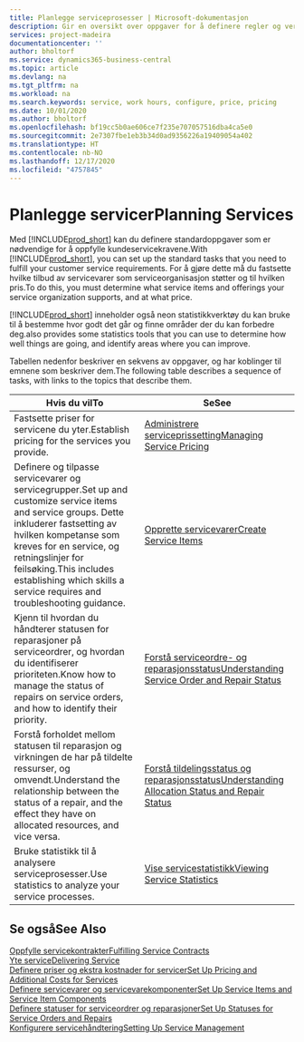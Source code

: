 ```yaml
---
title: Planlegge serviceprosesser | Microsoft-dokumentasjon
description: Gir en oversikt over oppgaver for å definere regler og verdier som definerer serviceprinsipper og -prosesser.
services: project-madeira
documentationcenter: ''
author: bholtorf
ms.service: dynamics365-business-central
ms.topic: article
ms.devlang: na
ms.tgt_pltfrm: na
ms.workload: na
ms.search.keywords: service, work hours, configure, price, pricing
ms.date: 10/01/2020
ms.author: bholtorf
ms.openlocfilehash: bf19cc5b0ae606ce7f235e707057516dba4ca5e0
ms.sourcegitcommit: 2e7307fbe1eb3b34d0ad9356226a19409054a402
ms.translationtype: HT
ms.contentlocale: nb-NO
ms.lasthandoff: 12/17/2020
ms.locfileid: "4757845"
---
```

# <a name="planning-services"></a><span data-ttu-id="b95f5-103">Planlegge servicer</span><span class="sxs-lookup"><span data-stu-id="b95f5-103">Planning Services</span></span>
<span data-ttu-id="b95f5-104">Med [!INCLUDE[prod_short](includes/prod_short.md)] kan du definere standardoppgaver som er nødvendige for å oppfylle kundeservicekravene.</span><span class="sxs-lookup"><span data-stu-id="b95f5-104">With [!INCLUDE[prod_short](includes/prod_short.md)], you can set up the standard tasks that you need to fulfill your customer service requirements.</span></span> <span data-ttu-id="b95f5-105">For å gjøre dette må du fastsette hvilke tilbud av servicevarer som serviceorganisasjon støtter og til hvilken pris.</span><span class="sxs-lookup"><span data-stu-id="b95f5-105">To do this, you must determine what service items and offerings your service organization supports, and at what price.</span></span>   

[!INCLUDE[prod_short](includes/prod_short.md)] <span data-ttu-id="b95f5-106">inneholder også neon statistikkverktøy du kan bruke til å bestemme hvor godt det går og finne områder der du kan forbedre deg.</span><span class="sxs-lookup"><span data-stu-id="b95f5-106">also provides some statistics tools that you can use to determine how well things are going, and identify areas where you can improve.</span></span>
  
<span data-ttu-id="b95f5-107">Tabellen nedenfor beskriver en sekvens av oppgaver, og har koblinger til emnene som beskriver dem.</span><span class="sxs-lookup"><span data-stu-id="b95f5-107">The following table describes a sequence of tasks, with links to the topics that describe them.</span></span>   
  
|<span data-ttu-id="b95f5-108">**Hvis du vil**</span><span class="sxs-lookup"><span data-stu-id="b95f5-108">**To**</span></span>|<span data-ttu-id="b95f5-109">**Se**</span><span class="sxs-lookup"><span data-stu-id="b95f5-109">**See**</span></span>|  
|------------|-------------|  
|<span data-ttu-id="b95f5-110">Fastsette priser for servicene du yter.</span><span class="sxs-lookup"><span data-stu-id="b95f5-110">Establish pricing for the services you provide.</span></span>|[<span data-ttu-id="b95f5-111">Administrere serviceprissetting</span><span class="sxs-lookup"><span data-stu-id="b95f5-111">Managing Service Pricing</span></span>](service-service-price-management.md)|
|<span data-ttu-id="b95f5-112">Definere og tilpasse servicevarer og servicegrupper.</span><span class="sxs-lookup"><span data-stu-id="b95f5-112">Set up and customize service items and service groups.</span></span> <span data-ttu-id="b95f5-113">Dette inkluderer fastsetting av hvilken kompetanse som kreves for en service, og retningslinjer for feilsøking.</span><span class="sxs-lookup"><span data-stu-id="b95f5-113">This includes establishing which skills a service requires and troubleshooting guidance.</span></span>| [<span data-ttu-id="b95f5-114">Opprette servicevarer</span><span class="sxs-lookup"><span data-stu-id="b95f5-114">Create Service Items</span></span>](service-how-to-create-service-items.md)|  
|<span data-ttu-id="b95f5-115">Kjenn til hvordan du håndterer statusen for reparasjoner på serviceordrer, og hvordan du identifiserer prioriteten.</span><span class="sxs-lookup"><span data-stu-id="b95f5-115">Know how to manage the status of repairs on service orders, and how to identify their priority.</span></span>|[<span data-ttu-id="b95f5-116">Forstå serviceordre- og reparasjonsstatus</span><span class="sxs-lookup"><span data-stu-id="b95f5-116">Understanding Service Order and Repair Status</span></span>](service-service-order-status-and-repair-status.md)|  
|<span data-ttu-id="b95f5-117">Forstå forholdet mellom statusen til reparasjon og virkningen de har på tildelte ressurser, og omvendt.</span><span class="sxs-lookup"><span data-stu-id="b95f5-117">Understand the relationship between the status of a repair, and the effect they have on allocated resources, and vice versa.</span></span>|[<span data-ttu-id="b95f5-118">Forstå tildelingsstatus og reparasjonsstatus</span><span class="sxs-lookup"><span data-stu-id="b95f5-118">Understanding Allocation Status and Repair Status</span></span>](service-allocation-status-and-repair-status.md)|  
|<span data-ttu-id="b95f5-119">Bruke statistikk til å analysere serviceprosesser.</span><span class="sxs-lookup"><span data-stu-id="b95f5-119">Use statistics to analyze your service processes.</span></span> | [<span data-ttu-id="b95f5-120">Vise servicestatistikk</span><span class="sxs-lookup"><span data-stu-id="b95f5-120">Viewing Service Statistics</span></span>](service-service-statistics.md) |

## <a name="see-also"></a><span data-ttu-id="b95f5-121">Se også</span><span class="sxs-lookup"><span data-stu-id="b95f5-121">See Also</span></span>
[<span data-ttu-id="b95f5-122">Oppfylle servicekontrakter</span><span class="sxs-lookup"><span data-stu-id="b95f5-122">Fulfilling Service Contracts</span></span>](service-fulfill-service-contracts.md)  
[<span data-ttu-id="b95f5-123">Yte service</span><span class="sxs-lookup"><span data-stu-id="b95f5-123">Delivering Service</span></span>](service-deliver-service.md)  
[<span data-ttu-id="b95f5-124">Definere priser og ekstra kostnader for servicer</span><span class="sxs-lookup"><span data-stu-id="b95f5-124">Set Up Pricing and Additional Costs for Services</span></span>](service-how-setup-service-costs-pricing.md)  
[<span data-ttu-id="b95f5-125">Definere servicevarer og servicevarekomponenter</span><span class="sxs-lookup"><span data-stu-id="b95f5-125">Set Up Service Items and Service Item Components</span></span>](service-how-setup-service-items.md)  
[<span data-ttu-id="b95f5-126">Definere statuser for serviceordrer og reparasjoner</span><span class="sxs-lookup"><span data-stu-id="b95f5-126">Set Up Statuses for Service Orders and Repairs</span></span>](service-order-repair-status.md)  
[<span data-ttu-id="b95f5-127">Konfigurere servicehåndtering</span><span class="sxs-lookup"><span data-stu-id="b95f5-127">Setting Up Service Management</span></span>](service-setup-service.md)  
